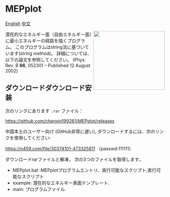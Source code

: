 # MEPplot
 [English](README.md)  [中文](README_CN.md)

<a href="https://explosion.ai"><img src="C:/Users/gaojl/Documents/GitHub/MEPplot/ui/Logo.png"  width="225" height="185" align="right" /></a>

潜在的なエネルギー面（自由エネルギー面）に最小エネルギーの経路を描くプログラム。 このプログラムはstring法に基づいています(string method)。 詳細については、以下の論文を参照してください。 (Phys. Rev. B **66**, 052301 – Published 12 August 2002) 

## ダウンロードダウンロード安装

次のリンクにあります `.rar` ファイル：

https://github.com/chenxin199261/MEPplot/releases

中国本土のユーザー向け (GitHub非常に遅い), ダウンロードするには、次のリンクを使用してください:

https://n459.com/file/30374101-473325811 （passwd:111111）

ダウンロードrarファイルと解凍， 次の3つのファイルを取得します，

* MEPplot.bat :MEPplotプログラムエントリ、実行可能なスクリプト,実行可能なスクリプト
* example: 潜在的なエネルギー表面テンプレート.
* main: プログラムファイル.

